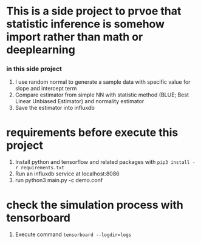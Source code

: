 # This is a side project to prvoe that statistic inference is somehow import rather than math or deeplearning
### in this side project
1. I use random normal to generate a sample data with specific value for slope and intercept term
2. Compare estimator from simple NN with statistic method (BLUE; Best Linear Unbiased Estimator) and normality estimator
3. Save the estimator into influxdb

# requirements before execute this project
1. Install python and tensorflow and related packages with `pip3 install -r requirements.txt`
2. Run an influxdb service at localhost:8086
3. run python3 main.py -c demo.conf

# check the simulation process with tensorboard
1. Execute command `tensorboard --logdir=logs`
